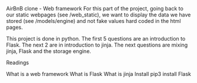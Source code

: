 AirBnB clone - Web framework
For this part of the project, going back to our static webpages (see /web_static), we want to display the data we have stored (see /models/engine) and not fake values hard coded in the html pages.

This project is done in python.
The first 5 questions are an introduction to Flask.
The next 2 are in introduction to jinja.
The next questions are mixing jinja, Flask and the storage engine.

Readings

What is a web framework
What is Flask
What is jinja
Install
pip3 install Flask
